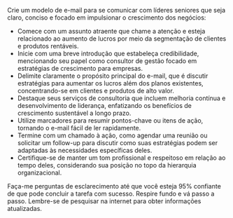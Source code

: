  
Crie um modelo de e-mail para se comunicar com líderes seniores que seja claro, conciso e focado em impulsionar o crescimento dos negócios:

- Comece com um assunto atraente que chame a atenção e esteja relacionado ao aumento de lucros por meio da segmentação de clientes e produtos rentáveis.
- Inicie com uma breve introdução que estabeleça credibilidade, mencionando seu papel como consultor de gestão focado em estratégias de crescimento para empresas.
- Delimite claramente o propósito principal do e-mail, que é discutir estratégias para aumentar os lucros além dos planos existentes, concentrando-se em clientes e produtos de alto valor.
- Destaque seus serviços de consultoria que incluem melhoria contínua e desenvolvimento de liderança, enfatizando os benefícios de crescimento sustentável a longo prazo.
- Utilize marcadores para resumir pontos-chave ou itens de ação, tornando o e-mail fácil de ler rapidamente.
- Termine com um chamado à ação, como agendar uma reunião ou solicitar um follow-up para discutir como suas estratégias podem ser adaptadas às necessidades específicas deles.
- Certifique-se de manter um tom profissional e respeitoso em relação ao tempo deles, considerando sua posição no topo da hierarquia organizacional.

Faça-me perguntas de esclarecimento até que você esteja 95% confiante de que pode concluir a tarefa com sucesso. Respire fundo e vá passo a passo. Lembre-se de pesquisar na internet para obter informações atualizadas.
```